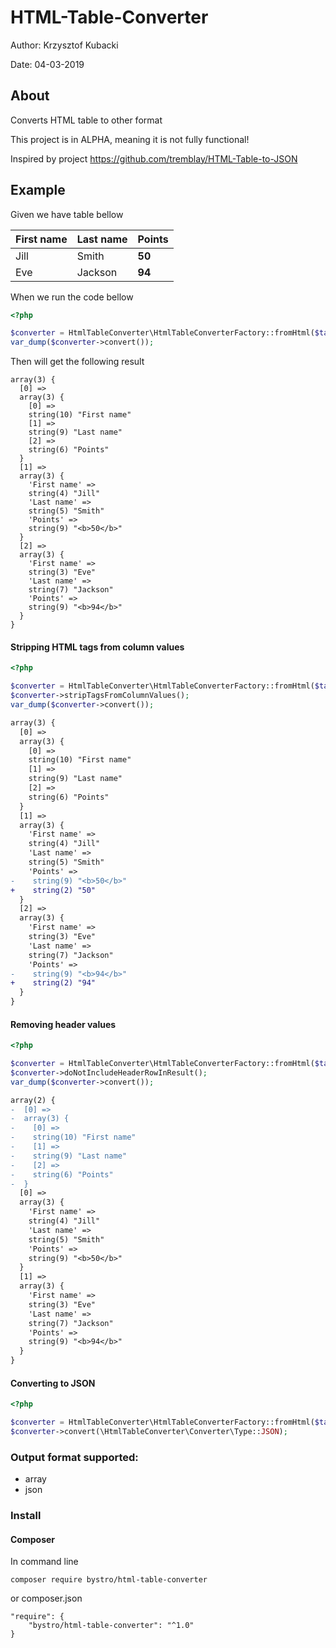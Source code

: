 HTML-Table-Converter
==================

Author: Krzysztof Kubacki

Date:   04-03-2019

## About
Converts HTML table to other format

This project is in ALPHA, meaning it is not fully functional!

Inspired by project https://github.com/tremblay/HTML-Table-to-JSON 

## Example
Given we have table bellow
<table summary="Documents" id="points" title="Player point list">
  <thead>
  <tr>
    <th>First name</th>
    <th>Last name</th>
    <th>Points</th>
  </tr>
  </thead>
  <tbody>
    <tr>
      <td>Jill</td>
      <td>Smith</td>
      <td><b>50</b></td>
    </tr>
    <tr>
      <td>Eve</td>
      <td>Jackson</td>
      <td><b>94</b></td>
    </tr>
  </tbody>
</table>

When we run the code bellow 
```php
<?php

$converter = HtmlTableConverter\HtmlTableConverterFactory::fromHtml($tableHtml);
var_dump($converter->convert()); 

```

Then will get the following result
```
array(3) {
  [0] =>
  array(3) {
    [0] =>
    string(10) "First name"
    [1] =>
    string(9) "Last name"
    [2] =>
    string(6) "Points"
  }
  [1] =>
  array(3) {
    'First name' =>
    string(4) "Jill"
    'Last name' =>
    string(5) "Smith"
    'Points' =>
    string(9) "<b>50</b>"
  }
  [2] =>
  array(3) {
    'First name' =>
    string(3) "Eve"
    'Last name' =>
    string(7) "Jackson"
    'Points' =>
    string(9) "<b>94</b>"
  }
}
```

#### Stripping HTML tags from column values 
```php
<?php

$converter = HtmlTableConverter\HtmlTableConverterFactory::fromHtml($tableHtml);
$converter->stripTagsFromColumnValues();
var_dump($converter->convert()); 

```
```diff
array(3) {
  [0] =>
  array(3) {
    [0] =>
    string(10) "First name"
    [1] =>
    string(9) "Last name"
    [2] =>
    string(6) "Points"
  }
  [1] =>
  array(3) {
    'First name' =>
    string(4) "Jill"
    'Last name' =>
    string(5) "Smith"
    'Points' =>
-    string(9) "<b>50</b>"
+    string(2) "50"
  }
  [2] =>
  array(3) {
    'First name' =>
    string(3) "Eve"
    'Last name' =>
    string(7) "Jackson"
    'Points' =>
-    string(9) "<b>94</b>"
+    string(2) "94"
  }
}
```

#### Removing header values
```php
<?php

$converter = HtmlTableConverter\HtmlTableConverterFactory::fromHtml($tableHtml);
$converter->doNotIncludeHeaderRowInResult();
var_dump($converter->convert()); 

```
```diff
array(2) {
-  [0] =>
-  array(3) {
-    [0] =>
-    string(10) "First name"
-    [1] =>
-    string(9) "Last name"
-    [2] =>
-    string(6) "Points"
-  }
  [0] =>
  array(3) {
    'First name' =>
    string(4) "Jill"
    'Last name' =>
    string(5) "Smith"
    'Points' =>
    string(9) "<b>50</b>"
  }
  [1] =>
  array(3) {
    'First name' =>
    string(3) "Eve"
    'Last name' =>
    string(7) "Jackson"
    'Points' =>
    string(9) "<b>94</b>"
  }
}
```

#### Converting to JSON
```php
<?php

$converter = HtmlTableConverter\HtmlTableConverterFactory::fromHtml($tableHtml);
$converter->convert(\HtmlTableConverter\Converter\Type::JSON);

```

### Output format supported:
* array
* json

### Install

#### Composer
In command line
```
composer require bystro/html-table-converter
```
or composer.json
```
"require": {       
    "bystro/html-table-converter": "^1.0"
}
```
